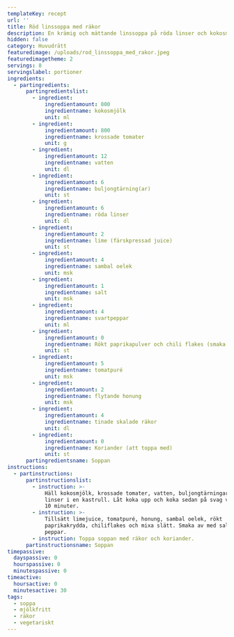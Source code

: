 ```yaml
---
templateKey: recept
url: ''
title: Röd linssoppa med räkor
description: En krämig och mättande linssoppa på röda linser och kokosmjölk
hidden: false
category: Huvudrätt
featuredimage: /uploads/rod_linssoppa_med_rakor.jpeg
featuredimagetheme: 2
servings: 8
servingslabel: portioner
ingredients:
  - partingredients:
      partingredientslist:
        - ingredient:
            ingredientamount: 800
            ingredientname: kokosmjölk
            unit: ml
        - ingredient:
            ingredientamount: 800
            ingredientname: krossade tomater
            unit: g
        - ingredient:
            ingredientamount: 12
            ingredientname: vatten
            unit: dl
        - ingredient:
            ingredientamount: 6
            ingredientname: buljongtärning(ar)
            unit: st
        - ingredient:
            ingredientamount: 6
            ingredientname: röda linser
            unit: dl
        - ingredient:
            ingredientamount: 2
            ingredientname: lime (färskpressad juice)
            unit: st
        - ingredient:
            ingredientamount: 4
            ingredientname: sambal oelek
            unit: msk
        - ingredient:
            ingredientamount: 1
            ingredientname: salt
            unit: msk
        - ingredient:
            ingredientamount: 4
            ingredientname: svartpeppar
            unit: ml
        - ingredient:
            ingredientamount: 0
            ingredientname: Rökt paprikapulver och chili flakes (smaka av!)
            unit: st
        - ingredient:
            ingredientamount: 5
            ingredientname: tomatpuré
            unit: msk
        - ingredient:
            ingredientamount: 2
            ingredientname: flytande honung
            unit: msk
        - ingredient:
            ingredientamount: 4
            ingredientname: tinade skalade räkor
            unit: dl
        - ingredient:
            ingredientamount: 0
            ingredientname: Koriander (att toppa med)
            unit: st
      partingredientsname: Soppan
instructions:
  - partinstructions:
      partinstructionslist:
        - instruction: >-
            Häll kokosmjölk, krossade tomater, vatten, buljongtärningar och
            linser i en kastrull. Låt koka upp och koka sedan på svag värme ca
            10 minuter.
        - instruction: >-
            Tillsätt limejuice, tomatpuré, honung, sambal oelek, rökt
            paprikakrydda, chiliflakes och mixa slätt. Smaka av med salt och
            peppar.
        - instruction: Toppa soppan med räkor och koriander.
      partinstructionsname: Soppan
timepassive:
  dayspassive: 0
  hourspassive: 0
  minutespassive: 0
timeactive:
  hoursactive: 0
  minutesactive: 30
tags:
  - soppa
  - mjölkfritt
  - räkor
  - vegetariskt
---
```


